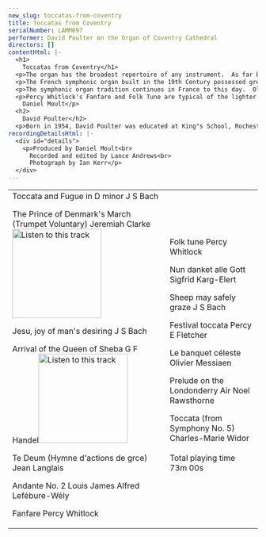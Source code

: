```yaml
---
new_slug: toccatas-from-coventry
title: Toccatas from Coventry
serialNumber: LAMM097
performer: David Poulter on the Organ of Coventry Cathedral
directors: []
contentHtml: |-
  <h1>
    Toccatas from Coventry</h1>
  <p>The organ has the broadest repertoire of any instrument.  As far back as the 15th Century right up to the present day, transcriptions of vocal and orchestral music form a major part of the organist's  repertoire.  Four of the works on this CD are transcriptions.  Jeremiah Clarke's The Prince of Denmark's March is from a suite for trumpet and Handel's Arrival of the Queen of Sheba is from his  oratorio Solomon (1749).  Bach's Sheep may safely graze is an orchestral movement from the secular Cantata 208, whereas Jesu, joy  of man's desiring is a movement for choir and orchestra from Cantata  147.  One scholar has even suggested that Bach's famous Toccata and Fugue in D minor may have started life not as an organ work but as a piece for solo violin, and may not even be the work of Bach.  Various elements of the style suggest that it is an early Bach organ work, influenced by the North German tradition of Buxtehude and his  predecessors.  After the strong rhetoric of the Toccata, the fugue soon breaks out of its straitjacket and becomes more rhapsodic.</p>
  <p>The French symphonic organ built in the 19th Century possessed great power and a varied, colourful orchestral pallet.  These instruments heralded a new school of organ composition, of which Charles-Marie Widor's Toccata is undoubtedly the best known example.  This Toccata is from the Symphonie V (symphony here means suite) and achieved overnight popularity when it was played as the Postlude at the Wedding of the Duke and Duchess of Kent in 1961.  In contrast to Widor, Lefébure-Wély was regarded by some of his contemporaries as a crude showman of a composer and organist.  His gentle, pastoral Andante No. 2, however, shows a less bombastic side to his musical personality.</p>
  <p>The symphonic organ tradition continues in France to this day.  Olivier Messiaen's Le Banquet Céleste ("The Heavenly Banquet") may sound strikingly modern to some ears, but was actually written in  1928.  It was one of the composer's first published works, and was ahead of its time in many ways.  The slow tempo and the inertia of the harmony aim to depict eternity.  In a very different musical vein  is Jean Langlais' Te Deum.  The plainsong themes are developed into a  free, tripartite work, and the piece is brought to a cataclysmic conclusion based on the opening ideas.</p>
  <p>Percy Whitlock's Fanfare and Folk Tune are typical of the lighter side of the English "pastoralist" school.  The Folk Tune is memorably melodic (as is Noel Rawsthorne's simple Prelude on the Londonderry Air, based on the well-known tune of "O Danny Boy"), and the Fanfare is typically restrained, not least the serene and gently wistful middle section.  Percy Fletcher's Festival Toccata is a much more extrovert piece.  Fletcher worked as a conductor in various London theatres, and this probably explains the piece's garish character.   Equally extrovert is Sigfrid Karg-Elert's Marche Triomphale sur Nun  danket alle Gott.  The Lutheran Chorale (the teutonic equivalent of the Anglican hymn tune) has been the inspiration for much German music over the course of the last few centuries.  Karg-Elert's rousing march on this well known chorale is the musical mirror of the Coventry Cathedral organ: eclectic, vibrant and powerful.<br>
    Daniel Moult</p>
  <h2>
    David Poulter</h2>
  <p>Born in 1954, David Poulter was educated at King"s School, Rochester. He was a Foundation Scholar at The Royal College of Music and a Royal College of Organists "Limpus" prizewinner. He was Assistant Organist at Rochester Cathedral from 1976 to 1981 and, following a period as Head of Music at Tunbridge Wells Girls" Grammar School, he moved to Coventry Cathedral as Assistant Director of Music in 1990. He was appointed Director of Music at Coventry Cathedral in 1995. In April 1997, David Poulter succeeded Roger Fisher as Director of Music at Chester Cathedral.</p>
recordingDetailsHtml: |-
  <div id="details">
    <p>Produced by Daniel Moult<br>
      Recorded and edited by Lance Andrews<br>
      Photograph by Ian Kerr</p>
  </div>
---
```


<table class="tracktable">
  <tbody>
    <tr>
      <td class="column1">
        <span class="trackname">Toccata and Fugue in D minor </span><span class="composer">J S Bach</span>
        <p>
          <span class="trackname">The Prince of Denmark's March (Trumpet Voluntary) </span><span class="composer"> Jeremiah Clarke</span><a href="cliplinks/trumpetv.ram"><img alt="Listen to this track" src="/web/20120717035558im_/http://www.lammas.co.uk/images/listen.gif" width="180"></a></p>
        <p>
          <span class="trackname">Jesu, joy of man's desiring</span><span class="composer"> J S Bach</span></p>
        <p>
          <span class="trackname">Arrival of the Queen of Sheba</span><span class="composer"> G F Handel</span><a href="cliplinks/quesheba%20%20.ram"><img alt="Listen to this track" src="/web/20120717035558im_/http://www.lammas.co.uk/images/listen.gif" width="180"></a></p>
        <p>
          <span class="trackname">Te Deum (Hymne d'actions de grce) </span> <span class="composer">Jean Langlais</span></p>
        <p>
          <span class="trackname">Andante No. 2 L</span><span class="composer">ouis James Alfred Lefébure-Wély</span></p>
        <p>
          <span class="trackname">Fanfare </span><span class="composer">Percy Whitlock</span></p>
      </td>
      <td class="column2">
        <span class="trackname">Folk tune </span> <span class="composer">Percy Whitlock</span>
        <p>
          <span class="trackname">Nun danket alle Gott </span><span class="composer">Sigfrid Karg-Elert</span></p>
        <p>
          <span class="trackname">Sheep may safely graze</span><span class="composer"> J S Bach</span></p>
        <p>
          <span class="trackname">Festival toccata</span><span class="composer"> Percy E Fletcher</span></p>
        <p>
          <span class="trackname">Le banquet céleste </span> <span class="composer">Olivier Messiaen</span></p>
        <p>
          <span class="trackname">Prelude on the Londonderry Air </span> <span class="composer">Noel Rawsthorne</span></p>
        <p>
          <span class="trackname">Toccata (from Symphony No. 5) </span> <span class="composer">Charles-Marie Widor<br>
          </span><br>
          <span id="playingtime">Total playing time 73m 00s</span></p>
      </td>
    </tr>
  </tbody>
</table>

